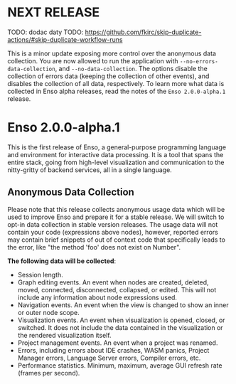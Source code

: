 # NEXT RELEASE
TODO: dodac daty
TODO: https://github.com/fkirc/skip-duplicate-actions/#skip-duplicate-workflow-runs

This is a minor update exposing more control over the anonymous data collection. You are now allowed 
to run the application with `--no-errors-data-collection`, and `--no-data-collection`. The options 
disable the collection of errors data (keeping the collection of other events), and disables the 
collection of all data, respectively. To learn more what data is collected in Enso alpha releases, 
read the notes of the `Enso 2.0.0-alpha.1` release.



# Enso 2.0.0-alpha.1
This is the first release of Enso, a general-purpose programming language and environment for 
interactive data processing. It is a tool that spans the entire stack, going from high-level 
visualization and communication to the nitty-gritty of backend services, all in a single language.

## Anonymous Data Collection
Please note that this release collects anonymous usage data which will be used to improve Enso and 
prepare it for a stable release. We will switch to opt-in data collection in stable version 
releases. The usage data will not contain your code (expressions above nodes), however, reported 
errors may contain brief snippets of out of context code that specifically leads to the error, like 
"the method 'foo' does not exist on Number".

**The following data will be collected**:
- Session length.
- Graph editing events. An event when nodes are created, deleted, moved, connected, disconnected, 
  collapsed, or edited. This will not include any information about node expressions used.
- Navigation events. An event when the view is changed to show an inner or outer node scope.
- Visualization events. An event when visualization is opened, closed, or switched. It does not 
  include the data contained in the visualization or the rendered visualization itself.
- Project management events. An event when a project was renamed.
- Errors, including errors about IDE crashes, WASM panics, Project Manager errors, Language 
  Server errors, Compiler errors, etc.
- Performance statistics. Minimum, maximum, average GUI refresh rate (frames per second).
